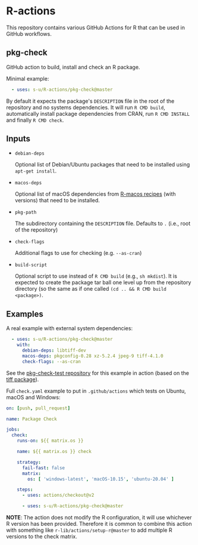 # R-actions

This repository contains various GitHub Actions for R that can be used in GitHub workflows.

## pkg-check

GitHub action to build, install and check an R package.

Minimal example:

```yaml
  - uses: s-u/R-actions/pkg-check@master
```

By default it expects the package's `DESCRIPTION` file in the root of the repository and no systems dependencies. It will run `R CMD build`, automatically install package dependencies from CRAN, run `R CMD INSTALL` and finally `R CMD check`.

## Inputs

* `debian-deps`

    Optional list of Debian/Ubuntu packages that need to be installed using `apt-get install`.
    
* `macos-deps`

    Optional list of macOS dependencies from [R-macos recipes](https://github.com/R-macos/recipes) (with versions) that need to be installed.

* `pkg-path`

    The subdirectory containing the `DESCRIPTION` file. Defaults to `.` (i.e., root of the repository)

* `check-flags`

    Additional flags to use for checking (e.g. `--as-cran`)

* `build-script`

    Optional script to use instead of `R CMD build` (e.g., `sh mkdist`). It is expected to create the package tar ball one level up from the repository directory (so the same as if one called `(cd .. && R CMD build <package>)`.

## Examples

A real example with external system dependencies:
```yaml
  - uses: s-u/R-actions/pkg-check@master
    with:
      debian-deps: libtiff-dev
      macos-deps: pkgconfig-0.28 xz-5.2.4 jpeg-9 tiff-4.1.0
      check-flags: --as-cran
```

See the [pkg-check-test repository](https://github.com/s-u/pkg-check-test) for this example in action (based on the [tiff package](https://github.com/s-u/tiff)).

Full `check.yaml` example to put in `.github/actions` which tests on Ubuntu, macOS and Windows:

```yaml
on: [push, pull_request]

name: Package Check

jobs:
  check:
    runs-on: ${{ matrix.os }}

    name: ${{ matrix.os }} check

    strategy:
      fail-fast: false
      matrix:
        os: [ 'windows-latest', 'macOS-10.15', 'ubuntu-20.04' ]

    steps:
      - uses: actions/checkout@v2

      - uses: s-u/R-actions/pkg-check@master
```

__NOTE__: The action does not modify the R configuration, it will use whichever R version has been provided. Therefore it is common to combine this action with something like `r-lib/actions/setup-r@master` to add multiple R versions to the check matrix.
